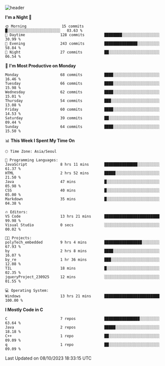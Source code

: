 
![header](https://capsule-render.vercel.app/api?type=slice&color=323C73&height=100&section=header&text=Hi!%20I'm%20Min-hee&fontSize=90&animation=twinkling&fontColor=D5C2EE)


<!--START_SECTION:waka-->
**I'm a Night 🦉** 

```text
🌞 Morning                15 commits          █░░░░░░░░░░░░░░░░░░░░░░░░   03.63 % 
🌆 Daytime                128 commits         ████████░░░░░░░░░░░░░░░░░   30.99 % 
🌃 Evening                243 commits         ███████████████░░░░░░░░░░   58.84 % 
🌙 Night                  27 commits          ██░░░░░░░░░░░░░░░░░░░░░░░   06.54 % 
```
📅 **I'm Most Productive on Monday** 

```text
Monday                   68 commits          ████░░░░░░░░░░░░░░░░░░░░░   16.46 % 
Tuesday                  66 commits          ████░░░░░░░░░░░░░░░░░░░░░   15.98 % 
Wednesday                62 commits          ████░░░░░░░░░░░░░░░░░░░░░   15.01 % 
Thursday                 54 commits          ███░░░░░░░░░░░░░░░░░░░░░░   13.08 % 
Friday                   60 commits          ████░░░░░░░░░░░░░░░░░░░░░   14.53 % 
Saturday                 39 commits          ██░░░░░░░░░░░░░░░░░░░░░░░   09.44 % 
Sunday                   64 commits          ████░░░░░░░░░░░░░░░░░░░░░   15.50 % 
```


📊 **This Week I Spent My Time On** 

```text
🕑︎ Time Zone: Asia/Seoul

💬 Programming Languages: 
JavaScript               8 hrs 11 mins       ███████████████░░░░░░░░░░   61.37 % 
HTML                     2 hrs 52 mins       █████░░░░░░░░░░░░░░░░░░░░   21.50 % 
Java                     47 mins             █░░░░░░░░░░░░░░░░░░░░░░░░   05.98 % 
CSS                      40 mins             █░░░░░░░░░░░░░░░░░░░░░░░░   05.00 % 
Markdown                 35 mins             █░░░░░░░░░░░░░░░░░░░░░░░░   04.38 % 

🔥 Editors: 
VS Code                  13 hrs 21 mins      █████████████████████████   99.98 % 
Visual Studio            0 secs              ░░░░░░░░░░░░░░░░░░░░░░░░░   00.02 % 

🐱‍💻 Projects: 
polyTech_embedded        9 hrs 4 mins        █████████████████░░░░░░░░   67.93 % 
by                       2 hrs 8 mins        ████░░░░░░░░░░░░░░░░░░░░░   16.07 % 
by_re                    1 hr 36 mins        ███░░░░░░░░░░░░░░░░░░░░░░   12.08 % 
TIL                      18 mins             █░░░░░░░░░░░░░░░░░░░░░░░░   02.35 % 
jqueryProject_230925     12 mins             ░░░░░░░░░░░░░░░░░░░░░░░░░   01.55 % 

💻 Operating System: 
Windows                  13 hrs 21 mins      █████████████████████████   100.00 % 
```

**I Mostly Code in C** 

```text
C                        7 repos             ████████████████░░░░░░░░░   63.64 % 
Java                     2 repos             █████░░░░░░░░░░░░░░░░░░░░   18.18 % 
C++                      1 repo              ██░░░░░░░░░░░░░░░░░░░░░░░   09.09 % 
q                        1 repo              ██░░░░░░░░░░░░░░░░░░░░░░░   09.09 % 
```




 Last Updated on 08/10/2023 18:33:15 UTC
<!--END_SECTION:waka-->










<!-- 깃허브 프로필 스탯 오류 https://80000coding.oopy.io/c4235590-9033-49b3-943c-f8b6c1bfbc36 --!>

 <!--
**Minhee713/Minhee713** is a ✨ _special_ ✨ repository because its `README.md` (this file) appears on your GitHub profile.

Here are some ideas to get you started:

- 🔭 I’m currently working on ...
- 🌱 I’m currently learning ...
- 👯 I’m looking to collaborate on ...
- 🤔 I’m looking for help with ...
- 💬 Ask me about ...
- 📫 How to reach me: ...
- 😄 Pronouns: ...
- ⚡ Fun fact: ...
-->
